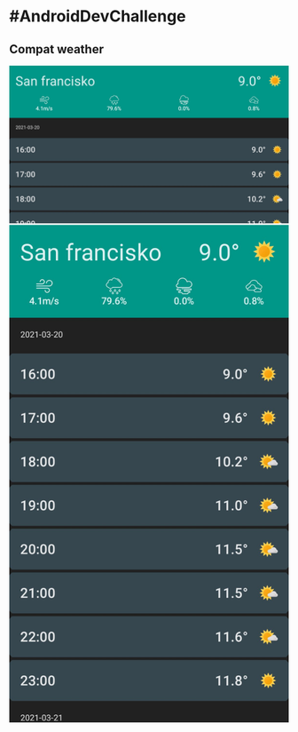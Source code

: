 # #AndroidDevChallenge

## Compat weather

[![Land](app/sampledata/ExM3LKlUYAEz0wL.jpeg)](app/sampledata/weather/untitled.mp4 "Land")
[![Port](app/sampledata/ExM3KO_VgAQaXvH.jpeg)](app/sampledata/weather/untitled.mp4 "Port")
